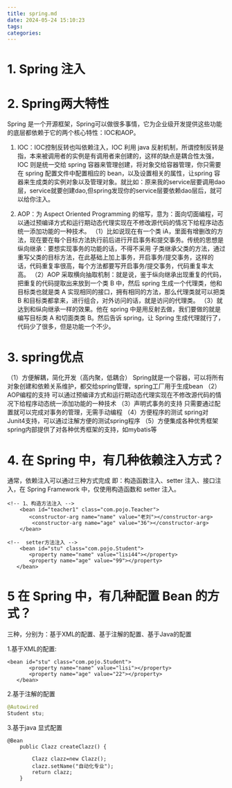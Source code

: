 ```yaml
---
title: spring.md
date: 2024-05-24 15:10:23
tags:
categories:
---
```


# 1. Spring 注入



# 2. Spring两大特性

Spring 是一个开源框架，Spring可以做很多事情，它为企业级开发提供这些功能的底层都依赖于它的两个核心特性：IOC和AOP。

1. IOC：IOC控制反转也叫依赖注入，IOC 利用 java 反射机制，所谓控制反转是指，本来被调用者的实例是有调用者来创建的，这样的缺点是耦合性太强，IOC 则是统一交给 spring 容器来管理创建，将对象交给容器管理，你只需要在 spring 配置文件中配置相应的 bean，以及设置相关的属性，让spring 容器来生成类的实例对象以及管理对象。就比如：原来我的service层要调用dao层，service就要创建dao,但spring发现你的service层要依赖dao层后，就可以给你注入。

2. AOP：为 Aspect Oriented Programming 的缩写，意为：面向切面编程，可以通过预编译方式和运行期动态代理实现在不修改源代码的情况下给程序动态统一添加功能的一种技术。
   （1）比如说现在有一个类 iA，里面有增删改的方法，现在要在每个目标方法执行前后进行开启事务和提交事务。传统的思想是纵向继承：要想实现事务的功能的话，不得不采用 子类继承父类的方法，通过重写父类的目标方法，在此基础上加上事务，开启事务/提交事务，这样的话，代码重复率很高，每个方法都要写开启事务/提交事务，代码重复率太高。
   （2）AOP 采取横向抽取机制：就是说，鉴于纵向继承出现重复的代码，把重复的代码提取出来放到一个类 B 中，然后 spring 生成一个代理类，他和目标类也就是类 A 实现相同的接口，拥有相同的方法，那么代理类就可以把类 B 和目标类都拿来，进行组合，对外访问的话，就是访问的代理类。
   （3）就达到和纵向继承一样的效果。他在 spring 中是用反射去做，我们要做的就是编写目标类 A 和切面类类 B。然后告诉 spring，让 Spring 生成代理就行了，代码少了很多，但是功能一个不少。

# 3. spring优点
（1）方便解耦，简化开发（高内聚，低耦合）
Spring就是一个容器，可以将所有对象创建和依赖关系维护，都交给spring管理，spring工厂用于生成bean
（2）AOP编程的支持
可以通过预编译方式和运行期动态代理实现在不修改源代码的情况下给程序动态统一添加功能的一种技术
（3）声明式事务的支持
只需要通过配置就可以完成对事务的管理，无需手动编程
（4）方便程序的测试
spring对Junit4支持，可以通过注解方便的测试spring程序
（5）方便集成各种优秀框架
spring内部提供了对各种优秀框架的支持，如mybatis等

# 4. 在 Spring 中，有几种依赖注入方式？

通常，依赖注入可以通过三种方式完成
即：构造函数注入、setter 注入、接口注入，在 Spring Framework 中，仅使用构造函数和 setter 注入。

```
<!-- 1、构造方法注入 --> 
    <bean id="teacher1" class="com.pojo.Teacher">
       <constructor-arg name="name" value="老刘"></constructor-arg>
        <constructor-arg name="age" value="36"></constructor-arg>
    </bean>

<!--  setter方法注入 -->  
    <bean id="stu" class="com.pojo.Student">
       <property name="name" value="lisi44"></property>
       <property name="age" value="99"></property>
   </bean>

```

# 5 在 Spring 中，有几种配置 Bean 的方式？

三种，分别为：基于XML的配置、基于注解的配置、基于Java的配置

1.基于XML的配置:

```
<bean id="stu" class="com.pojo.Student">
       <property name="name" value="lisi"></property>
       <property name="age" value="22"></property>
   </bean>
```

2.基于注解的配置

```java
@Autowired
Student stu;
```

3.基于java 显式配置

```
@Bean
	public Clazz createClazz() {
		
		Clazz clazz=new Clazz();
		clazz.setName("自动化专业");
		return clazz;
	}
```
